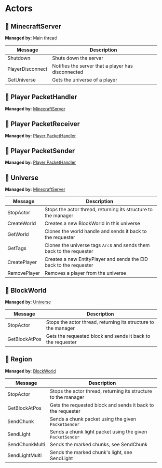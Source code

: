 # Actors

## 🧍 MinecraftServer

**Managed by:** Main thread

| Message          | Description                                        |
| ---------------- | -------------------------------------------------- |
| Shutdown         | Shuts down the server                              |
| PlayerDisconnect | Notifies the server that a player has disconnected |
| GetUniverse      | Gets the universe of a player                      |

## 🧍 Player PacketHandler

**Managed by:** [MinecraftServer](#MinecraftServer)

## 🧍 Player PacketReceiver

**Managed by:** [Player PacketHandler](#Player_PacketHandler)

## 🧍 Player PacketSender

**Managed by:** [Player PacketHandler](#Player_PacketHandler)

## 🧍 Universe

**Managed by:** [MinecraftServer](#MinecraftServer)

| Message      | Description                                                          |
| ------------ | -------------------------------------------------------------------- |
| StopActor    | Stops the actor thread, returning its structure to the manager       |
| CreateWorld  | Creates a new BlockWorld in this universe                            |
| GetWorld     | Clones the world handle and sends it back to the requester           |
| GetTags      | Clones the universe tags `Arc`s and sends them back to the requester |
| CreatePlayer | Creates a new EntityPlayer and sends the EID back to the requester   |
| RemovePlayer | Removes a player from the universe                                   |

## 🧍 BlockWorld

**Managed by:** [Universe](#Universe)

| Message       | Description                                                    |
| ------------- | -------------------------------------------------------------- |
| StopActor     | Stops the actor thread, returning its structure to the manager |
| GetBlockAtPos | Gets the requested block and sends it back to the requester    |

## 🧍 Region

**Managed by:** [BlockWorld](#BlockWorld)

| Message        | Description                                                    |
| -------------- | -------------------------------------------------------------- |
| StopActor      | Stops the actor thread, returning its structure to the manager |
| GetBlockAtPos  | Gets the requested block and sends it back to the requester    |
| SendChunk      | Sends a chunk packet using the given `PacketSender`            |
| SendLight      | Sends a chunk light packet using the given `PacketSender`      |
| SendChunkMulti | Sends the marked chunks, see SendChunk                         |
| SendLightMulti | Sends the marked chunk's light, see SendLight                  |
